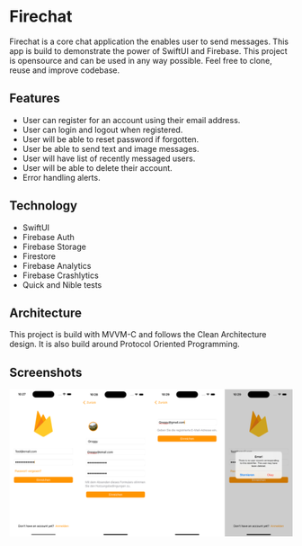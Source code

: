 # Firechat
Firechat is a core chat application the enables user to send messages.
This app is build to demonstrate the power of SwiftUI and Firebase.
This project is opensource and can be used in any way possible.
Feel free to clone, reuse and improve codebase.

## Features
- User can register for an account using their email address.
- User can login and logout when registered.
- User will be able to reset password if forgotten.
- User be able to send text and image messages.
- User will have list of recently messaged users.
- User will be able to delete their account.
- Error handling alerts.

## Technology
- SwiftUI
- Firebase Auth
- Firebase Storage
- Firestore
- Firebase Analytics
- Firebase Crashlytics
- Quick and Nible tests

## Architecture
This project is build with MVVM-C and follows the Clean Architecture design.
It is also build around Protocol Oriented Programming.

## Screenshots
![Image alt text](./firechat-auth.png)
